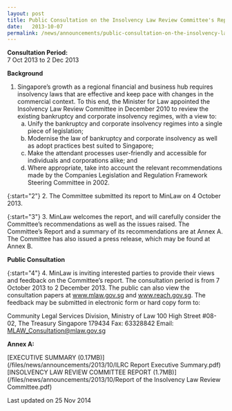 ```yaml
---
layout: post
title: Public Consultation on the Insolvency Law Review Committee's Report
date:   2013-10-07
permalink: /news/announcements/public-consultation-on-the-insolvency-law-review-committee-s-rep
---
```



**Consultation Period:**  
7 Oct 2013 to 2 Dec 2013


**Background**

<ol>
<li>  Singapore’s growth as a regional financial and business hub requires insolvency laws that are effective and keep pace with changes in the commercial context.  To this end, the Minister for Law appointed the Insolvency Law Review Committee in December 2010 to review the existing bankruptcy and corporate insolvency regimes, with a view to:

<ol style="list-style-type: lower-alpha">
<li>Unify the bankruptcy and corporate insolvency regimes into a single piece of legislation; </li>
<li>Modernise the law of bankruptcy and corporate insolvency as well as adopt practices best suited to Singapore; </li>
<li>Make the attendant processes user-friendly and accessible for individuals and corporations alike; and </li>
<li>Where appropriate, take into account the relevant recommendations made by the Companies Legislation and Regulation Framework Steering Committee in 2002.</li>
</ol>

</li>
</ol>

{:start="2"}
2. The Committee submitted its report to MinLaw on 4 October 2013. 

{:start="3"}
3. MinLaw welcomes the report, and will carefully consider the Committee’s recommendations as well as the issues raised.  The Committee’s Report and a summary of its recommendations are at Annex A.  The Committee has also issued a press release, which may be found at Annex B.

**Public Consultation**

{:start="4"}
4. MinLaw is inviting interested parties to provide their views and feedback on the Committee’s report.  The consultation period is from 7 October 2013 to 2 December 2013.  The public can also view the consultation papers at www.mlaw.gov.sg and www.reach.gov.sg.  The feedback may be submitted in electronic form or hard copy form to:

Community Legal Services Division, Ministry of Law
100 High Street
#08-02, The Treasury
Singapore 179434
Fax: 63328842
Email: MLAW_Consultation@mlaw.gov.sg

**Annex A:**

[EXECUTIVE SUMMARY (0.17MB)](/files/news/announcements/2013/10/ILRC Report Executive Summary.pdf)  
[INSOLVENCY LAW REVIEW COMMITTEE REPORT (1.7MB)](/files/news/announcements/2013/10/Report of the Insolvency Law Review Committee.pdf)

<p class="right-side-updated">Last updated on 25 Nov 2014</p> 

